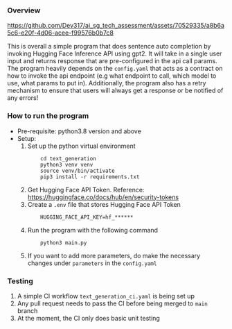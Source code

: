 ### Overview
https://github.com/Dev317/ai_sg_tech_assessment/assets/70529335/a8b6a5c6-e20f-4d06-acee-f99576b0b7c8

This is overall a simple program that does sentence auto completion by invoking Hugging Face Inference API using gpt2.
It will take in a single user input and returns response that are pre-configured in the api call params. The program heavily depends on the `config.yaml` that acts as a contract on how to invoke the api endpoint (e.g what endpoint to call, which model to use, what params to put in). Additionally, the program also has a retry mechanism to ensure that users will always get a response or be notified of any errors!

### How to run the program
- Pre-requisite: python3.8 version and above
- Setup:
    1. Set up the python virtual environment
        ````
            cd text_generation
            python3 venv venv
            source venv/bin/activate
            pip3 install -r requirements.txt
        ````
    2. Get Hugging Face API Token. Reference: https://huggingface.co/docs/hub/en/security-tokens
    3. Create a `.env` file that stores Hugging Face API Token
        ```
            HUGGING_FACE_API_KEY=hf_******
        ```
    4. Run the program with the following command
        ```
            python3 main.py
        ```
    5. If you want to add more parameters, do make the necessary changes under `parameters` in the `config.yaml`

### Testing
1. A simple CI workflow `text_generation_ci.yaml` is being set up
2. Any pull request needs to pass the CI before being merged to `main` branch
3. At the moment, the CI only does basic unit testing
